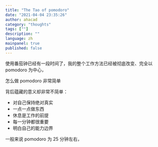 ```yaml
---
title: "The Tao of pomodoro"
date: "2021-04-04 23:35:26"
author: ahacad
category: "thoughts"
tags: [""]
description: ""
language: zh
mainpanel: true
published: false
---
```


使用番茄钟已经有一段时间了，我的整个工作方法已经被彻底改变、完全以 pomodoro
为中心，

怎么做 pomodoro 非常简单

背后蕴藏的意义却非常不简单：

- 对自己保持绝对真实
- 一点一点做东西
- 休息是工作的前提
- 每一分钟都很重要
- 明白自己的能力边界

一般来说 pomodoro 为 25 分钟左右，
